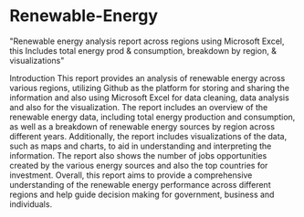 # Renewable-Energy
"Renewable energy analysis report across regions using Microsoft Excel, this Includes total energy prod &amp; consumption, breakdown by region, &amp; visualizations"

Introduction
This report provides an analysis of renewable energy across various regions, utilizing Github as the platform for storing and sharing the information and also using Microsoft Excel for data cleaning, data analysis and also for the visualization. The report includes an overview of the renewable energy data, including total energy production and consumption, as well as a breakdown of renewable energy sources by region across different years. Additionally, the report includes visualizations of the data, such as maps and charts, to aid in understanding and interpreting the information. The report also shows the number of jobs opportunities created by the various energy sources and also the top countries for investment. Overall, this report aims to provide a comprehensive understanding of the renewable energy performance across different regions and help guide decision making for government, business and individuals.
